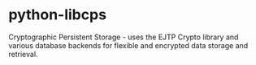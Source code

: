 python-libcps
=============

Cryptographic Persistent Storage - uses the EJTP Crypto library and various database backends for flexible and encrypted data storage and retrieval.